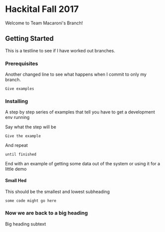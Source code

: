 # Hackital Fall 2017

Welcome to Team Macaroni's Branch!

## Getting Started

This is a testline to see if I have worked out branches.

### Prerequisites

Another changed line to see what happens when I commit to only my branch.

```
Give examples
```

### Installing

A step by step series of examples that tell you have to get a development env running

Say what the step will be

```
Give the example
```

And repeat

```
until finished
```

End with an example of getting some data out of the system or using it for a little demo

#### Small Hed

This should be the smallest and lowest subheading

```
some code might go here
```

### Now we are back to a big heading

Big heading subtext